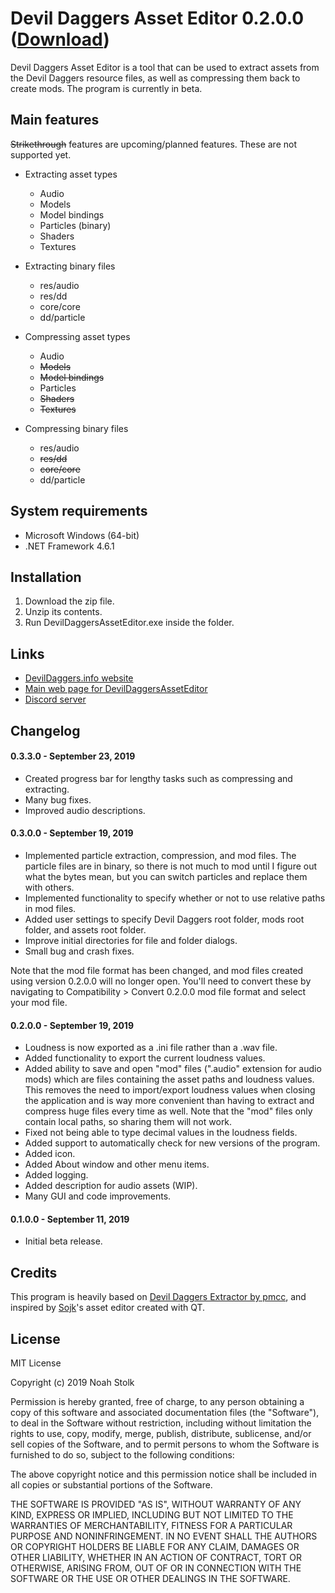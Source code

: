 # Devil Daggers Asset Editor 0.2.0.0 ([Download](https://devildaggers.info/tools/DevilDaggersAssetEditor/DevilDaggersAssetEditor0.2.0.0.zip))

Devil Daggers Asset Editor is a tool that can be used to extract assets from the Devil Daggers resource files, as well as compressing them back to create mods. The program is currently in beta.

## Main features

~~Strikethrough~~ features are upcoming/planned features. These are not supported yet.

- Extracting asset types
	- Audio
	- Models
	- Model bindings
	- Particles (binary)
	- Shaders
	- Textures

- Extracting binary files
	- res/audio
	- res/dd
	- core/core
	- dd/particle

- Compressing asset types
	- Audio
	- ~~Models~~
	- ~~Model bindings~~
	- Particles
	- ~~Shaders~~
	- ~~Textures~~
	
- Compressing binary files
	- res/audio
	- ~~res/dd~~
	- ~~core/core~~
	- dd/particle

## System requirements

- Microsoft Windows (64-bit)
- .NET Framework 4.6.1

## Installation

1. Download the zip file.
2. Unzip its contents.
3. Run DevilDaggersAssetEditor.exe inside the folder.

## Links

- [DevilDaggers.info website](https://devildaggers.info)
- [Main web page for DevilDaggersAssetEditor](https://devildaggers.info/Tools/DevilDaggersAssetEditor)
- [Discord server](https://discord.gg/NF32j8S)

## Changelog

#### 0.3.3.0 - September 23, 2019

- Created progress bar for lengthy tasks such as compressing and extracting.
- Many bug fixes.
- Improved audio descriptions.

#### 0.3.0.0 - September 19, 2019

- Implemented particle extraction, compression, and mod files. The particle files are in binary, so there is not much to mod until I figure out what the bytes mean, but you can switch particles and replace them with others.
- Implemented functionality to specify whether or not to use relative paths in mod files.
- Added user settings to specify Devil Daggers root folder, mods root folder, and assets root folder.
- Improve initial directories for file and folder dialogs.
- Small bug and crash fixes.

Note that the mod file format has been changed, and mod files created using version 0.2.0.0 will no longer open. You'll need to convert these by navigating to Compatibility > Convert 0.2.0.0 mod file format and select your mod file.

#### 0.2.0.0 - September 19, 2019

- Loudness is now exported as a .ini file rather than a .wav file.
- Added functionality to export the current loudness values.
- Added ability to save and open "mod" files (".audio" extension for audio mods) which are files containing the asset paths and loudness values. This removes the need to import/export loudness values when closing the application and is way more convenient than having to extract and compress huge files every time as well. Note that the "mod" files only contain local paths, so sharing them will not work.
- Fixed not being able to type decimal values in the loudness fields.
- Added support to automatically check for new versions of the program.
- Added icon.
- Added About window and other menu items.
- Added logging.
- Added description for audio assets (WIP).
- Many GUI and code improvements.

#### 0.1.0.0 - September 11, 2019

- Initial beta release.

## Credits

This program is heavily based on [Devil Daggers Extractor by pmcc](https://github.com/pmcc/devil-daggers-extractor), and inspired by [Sojk](https://github.com/sojk)'s asset editor created with QT.

## License

MIT License

Copyright (c) 2019 Noah Stolk

Permission is hereby granted, free of charge, to any person obtaining a copy
of this software and associated documentation files (the "Software"), to deal
in the Software without restriction, including without limitation the rights
to use, copy, modify, merge, publish, distribute, sublicense, and/or sell
copies of the Software, and to permit persons to whom the Software is
furnished to do so, subject to the following conditions:

The above copyright notice and this permission notice shall be included in all
copies or substantial portions of the Software.

THE SOFTWARE IS PROVIDED "AS IS", WITHOUT WARRANTY OF ANY KIND, EXPRESS OR
IMPLIED, INCLUDING BUT NOT LIMITED TO THE WARRANTIES OF MERCHANTABILITY,
FITNESS FOR A PARTICULAR PURPOSE AND NONINFRINGEMENT. IN NO EVENT SHALL THE
AUTHORS OR COPYRIGHT HOLDERS BE LIABLE FOR ANY CLAIM, DAMAGES OR OTHER
LIABILITY, WHETHER IN AN ACTION OF CONTRACT, TORT OR OTHERWISE, ARISING FROM,
OUT OF OR IN CONNECTION WITH THE SOFTWARE OR THE USE OR OTHER DEALINGS IN THE
SOFTWARE.